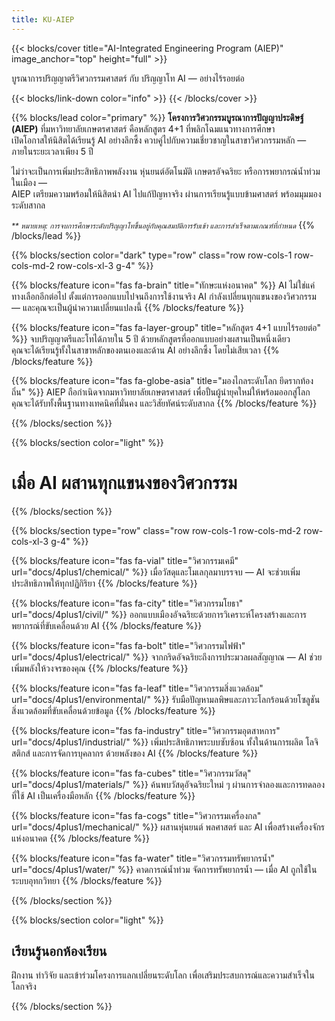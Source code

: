 ```yaml
---
title: KU-AIEP
---
```


{{< blocks/cover title="AI-Integrated Engineering Program (AIEP)" image_anchor="top" height="full" >}}
<p class="lead mt-5 mb-5">บูรณาการปริญญาตรีวิศวกรรมศาสตร์ กับ ปริญญาโท AI — อย่างไร้รอยต่อ</p>
{{< blocks/link-down color="info" >}}
{{< /blocks/cover >}}

{{% blocks/lead color="primary" %}}
**โครงการวิศวกรรมบูรณาการปัญญาประดิษฐ์ (AIEP)** ที่มหาวิทยาลัยเกษตรศาสตร์ คือหลักสูตร 4+1 ที่พลิกโฉมแนวทางการศึกษา  
เปิดโอกาสให้นิสิตได้เรียนรู้ AI อย่างลึกซึ้ง ควบคู่ไปกับความเชี่ยวชาญในสาขาวิศวกรรมหลัก — ภายในระยะเวลาเพียง 5 ปี

ไม่ว่าจะเป็นการเพิ่มประสิทธิภาพพลังงาน หุ่นยนต์อัตโนมัติ เกษตรอัจฉริยะ หรือการพยากรณ์น้ำท่วมในเมือง —  
AIEP เตรียมความพร้อมให้นิสิตนำ AI ไปแก้ปัญหาจริง ผ่านการเรียนรู้แบบข้ามศาสตร์ พร้อมมุมมองระดับสากล

<small><em>** หมายเหตุ: การจบการศึกษาระดับปริญญาโทขึ้นอยู่กับคุณสมบัติการรับเข้า และการสำเร็จตามเกณฑ์ที่กำหนด</em></small>
{{% /blocks/lead %}}

{{% blocks/section color="dark" type="row" class="row row-cols-1 row-cols-md-2 row-cols-xl-3 g-4" %}}

{{% blocks/feature icon="fas fa-brain" title="ทักษะแห่งอนาคต" %}}
AI ไม่ใช่แค่ทางเลือกอีกต่อไป ตั้งแต่การออกแบบไปจนถึงการใช้งานจริง AI กำลังเปลี่ยนทุกแขนงของวิศวกรรม — และคุณจะเป็นผู้นำความเปลี่ยนแปลงนี้
{{% /blocks/feature %}}

{{% blocks/feature icon="fas fa-layer-group" title="หลักสูตร 4+1 แบบไร้รอยต่อ" %}}
จบปริญญาตรีและโทได้ภายใน 5 ปี ด้วยหลักสูตรที่ออกแบบอย่างผสานเป็นหนึ่งเดียว  
คุณจะได้เรียนรู้ทั้งในสาขาหลักของตนเองและด้าน AI อย่างลึกซึ้ง โดยไม่เสียเวลา
{{% /blocks/feature %}}

{{% blocks/feature icon="fas fa-globe-asia" title="มองไกลระดับโลก ยึดรากท้องถิ่น" %}}
AIEP ถือกำเนิดจากมหาวิทยาลัยเกษตรศาสตร์ เพื่อปั้นผู้นำยุคใหม่ให้พร้อมออกสู่โลก  
คุณจะได้รับทั้งพื้นฐานทางเทคนิคที่มั่นคง และวิสัยทัศน์ระดับสากล
{{% /blocks/feature %}}

{{% /blocks/section %}}

{{% blocks/section color="light" %}}
<div class="text-center my-4">
  <h1 class="display-5">เมื่อ AI ผสานทุกแขนงของวิศวกรรม</h1>
</div>
{{% /blocks/section %}}

{{% blocks/section type="row" class="row row-cols-1 row-cols-md-2 row-cols-xl-3 g-4"  %}}

{{% blocks/feature icon="fas fa-vial" title="วิศวกรรมเคมี" url="docs/4plus1/chemical/" %}}
เมื่อวัสดุและโมเลกุลมาบรรจบ — AI จะช่วยเพิ่มประสิทธิภาพให้ทุกปฏิกิริยา
{{% /blocks/feature %}}

{{% blocks/feature icon="fas fa-city" title="วิศวกรรมโยธา" url="docs/4plus1/civil/" %}}
ออกแบบเมืองอัจฉริยะด้วยการวิเคราะห์โครงสร้างและการพยากรณ์ที่ขับเคลื่อนด้วย AI
{{% /blocks/feature %}}

{{% blocks/feature icon="fas fa-bolt" title="วิศวกรรมไฟฟ้า" url="docs/4plus1/electrical/" %}}
จากกริดอัจฉริยะถึงการประมวลผลสัญญาณ — AI ช่วยเพิ่มพลังให้วงจรของคุณ
{{% /blocks/feature %}}

{{% blocks/feature icon="fas fa-leaf" title="วิศวกรรมสิ่งแวดล้อม" url="docs/4plus1/environmental/" %}}
รับมือปัญหามลพิษและภาวะโลกร้อนด้วยโซลูชันสิ่งแวดล้อมที่ขับเคลื่อนด้วยข้อมูล
{{% /blocks/feature %}}

{{% blocks/feature icon="fas fa-industry" title="วิศวกรรมอุตสาหการ" url="docs/4plus1/industrial/" %}}
เพิ่มประสิทธิภาพระบบซับซ้อน ทั้งในด้านการผลิต โลจิสติกส์ และการจัดการบุคลากร ด้วยพลังของ AI
{{% /blocks/feature %}}

{{% blocks/feature icon="fas fa-cubes" title="วิศวกรรมวัสดุ" url="docs/4plus1/materials/" %}}
ค้นพบวัสดุอัจฉริยะใหม่ ๆ ผ่านการจำลองและการทดลองที่ใช้ AI เป็นเครื่องมือหลัก
{{% /blocks/feature %}}

{{% blocks/feature icon="fas fa-cogs"  title="วิศวกรรมเครื่องกล" url="docs/4plus1/mechanical/" %}}
ผสานหุ่นยนต์ พลศาสตร์ และ AI เพื่อสร้างเครื่องจักรแห่งอนาคต
{{% /blocks/feature %}}

{{% blocks/feature icon="fas fa-water" title="วิศวกรรมทรัพยากรน้ำ" url="docs/4plus1/water/" %}}
คาดการณ์น้ำท่วม จัดการทรัพยากรน้ำ — เมื่อ AI ถูกใช้ในระบบอุทกวิทยา
{{% /blocks/feature %}}

{{% /blocks/section %}}

{{% blocks/section color="light" %}}

## เรียนรู้นอกห้องเรียน  
ฝึกงาน ทำวิจัย และเข้าร่วมโครงการแลกเปลี่ยนระดับโลก เพื่อเสริมประสบการณ์และความสำเร็จในโลกจริง

{{% /blocks/section %}}
